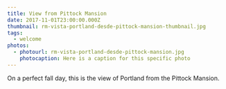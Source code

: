 ```yaml
---
title: View from Pittock Mansion
date: 2017-11-01T23:00:00.000Z
thumbnail: rm-vista-portland-desde-pittock-mansion-thumbnail.jpg
tags:
  - welcome
photos:
  - photourl: rm-vista-portland-desde-pittock-mansion.jpg
    photocaption: Here is a caption for this specific photo
---
```

On a perfect fall day, this is the view of Portland from the Pittock Mansion.
